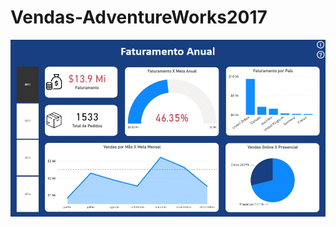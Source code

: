 # Vendas-AdventureWorks2017

![texto](https://github.com/viniciusamirat/Vendas-AdventureWorks2017/blob/main/venda-anual-1.jpeg)
